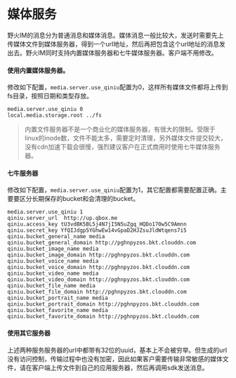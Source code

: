 # 媒体服务
野火IM的消息分为普通消息和媒体消息。媒体消息一般比较大，发送时需要先上传媒体文件到媒体服务器，得到一个url地址，然后再把包含这个url地址的消息发出去。野火IM同时支持内置媒体服务器和七牛媒体服务器。客户端不用修改。

#### 使用内置媒体服务器。
修改如下配置，```media.server.use_qiniu```配置为0，这样所有媒体文件都将上传到fs目录，按照日期和类型存放。
```
media.server.use_qiniu 0
local.media.storage.root ../fs
```
> 内置文件服务器不是一个商业化的媒体服务器，有很大的限制。受限于linux的inode数，文件不能太多，需要定时清理，另外媒体文件提交较大，没有cdn加速下载会很慢，强烈建议客户在正式商用时使用七牛媒体服务器。

#### 七牛服务器
修改如下配置，```media.server.use_qiniu```配置为1，其它配置都需要配置正确。主要要区分长期保存的bucket和会清理的bucket。
```
media.server.use_qiniu 1
qiniu.server_url  http://up.qbox.me
qiniu.access_key tU3vdBK5BL5j4N7jI5N5uZgq_HQDo170w5C9Amnn
qiniu.secret_key YfQIJdgp5YGhwEw14vGpaD2HJZsuJldWtqens7i5
qiniu.bucket_general_name media
qiniu.bucket_general_domain http://pghnpyzos.bkt.clouddn.com
qiniu.bucket_image_name media
qiniu.bucket_image_domain http://pghnpyzos.bkt.clouddn.com
qiniu.bucket_voice_name media
qiniu.bucket_voice_domain http://pghnpyzos.bkt.clouddn.com
qiniu.bucket_video_name media
qiniu.bucket_video_domain http://pghnpyzos.bkt.clouddn.com
qiniu.bucket_file_name media
qiniu.bucket_file_domain http://pghnpyzos.bkt.clouddn.com
qiniu.bucket_portrait_name media
qiniu.bucket_portrait_domain http://pghnpyzos.bkt.clouddn.com
qiniu.bucket_favorite_name media
qiniu.bucket_favorite_domain http://pghnpyzos.bkt.clouddn.com
```

#### 使用其它服务器
上述两种服务服务器的url中都带有32位的uuid，基本上不会被穷举。但生成的url没有访问控制，传输过程中也没有加密，因此如果客户需要传输非常敏感的媒体文件，请在客户端上传文件到自己的应用服务器，然后再调用sdk发送消息。
